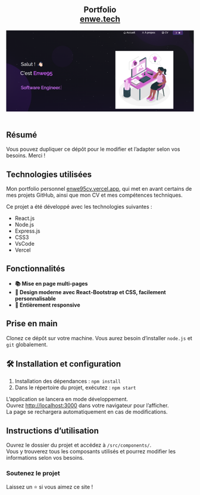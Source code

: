 <h2 align="center">
  Portfolio<br/>
  <a href="https://enwe95cv.vercel.app/" target="_blank">enwe.tech</a>
</h2>
<div align="center">
  <img alt="Demo" src="./Images/readme-img.png" />
</div>

<br/>



## Résumé


Vous pouvez dupliquer ce dépôt pour le modifier et l’adapter selon vos besoins.  Merci !

## Technologies utilisées

Mon portfolio personnel [enwe95cv.vercel.app](https://enwe95cv.vercel.app/), qui met en avant certains de mes projets GitHub, ainsi que mon CV et mes compétences techniques.

Ce projet a été développé avec les technologies suivantes :

- React.js  
- Node.js  
- Express.js  
- CSS3  
- VsCode  
- Vercel  

## Fonctionnalités

- **📚 Mise en page multi-pages**  
- **🎨 Design moderne avec React-Bootstrap et CSS, facilement personnalisable**  
- **📱 Entièrement responsive**  

## Prise en main

Clonez ce dépôt sur votre machine. Vous aurez besoin d’installer `node.js` et `git` globalement.

## 🛠 Installation et configuration

1. Installation des dépendances : `npm install`
2. Dans le répertoire du projet, exécutez : `npm start`

L’application se lancera en mode développement.  
Ouvrez [http://localhost:3000](http://localhost:3000) dans votre navigateur pour l’afficher.  
La page se rechargera automatiquement en cas de modifications.

## Instructions d’utilisation

Ouvrez le dossier du projet et accédez à `/src/components/`.  
Vous y trouverez tous les composants utilisés et pourrez modifier les informations selon vos besoins.

### Soutenez le projet

Laissez un ⭐ si vous aimez ce site !